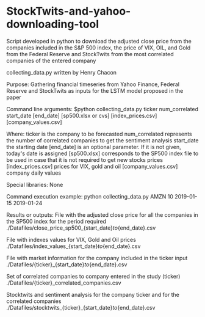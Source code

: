 # StockTwits-and-yahoo-downloading-tool
Script developed in python to download the adjusted close price from the companies included in the S&amp;P 500 index, the price of VIX, OIL, and Gold from the Federal Reserve and StockTwits from the most correlated companies of the entered company

collecting_data.py written by Henry Chacon

Purpose:
Gathering financial timeseries from Yahoo Finance, Federal Reserve and StockTwits as inputs for the LSTM model proposed
in the paper

Command line arguments: 
$python collecting_data.py ticker num_correlated start_date [end_date] [sp500.xlsx or cvs] [index_prices.csv] [company_values.csv]

Where:
    ticker is the company to be forecasted
    num_correlated represents the number of correlated companies to get the sentiment analysis
    start_date the starting date
    [end_date] is an optional parameter. If it is not given, today's date is assigned
    [sp500.xlsx] corresponds to the SP500 index file to be used in case that it is not required to get new stocks prices
    [index_prices.csv] prices for VIX, gold and oil
    [company_values.csv] company daily values

Special libraries:
None

Command execution example:
python collecting_data.py AMZN 10 2019-01-15 2019-01-24

Results or outputs:
File with the adjusted close price for all the companies in the SP500 index for the period required
./Datafiles/close_price_sp500_{start_date}_to_{end_date}.csv 

File with indexes values for VIX, Gold and Oil prices
./Datafiles/index_values_{start_date}_to_{end_date}.csv

File with market information for the company included in the ticker input
./Datafiles/{ticker}_{start_date}_to_{end_date}.csv

Set of correlated companies to company entered in the study (ticker)
./Datafiles/{ticker}_correlated_companies.csv

Stocktwits and sentiment analysis for the company ticker and for the correlated companies
./Datafiles/stocktwits_{ticker}_{start_date}_to_{end_date}.csv 
